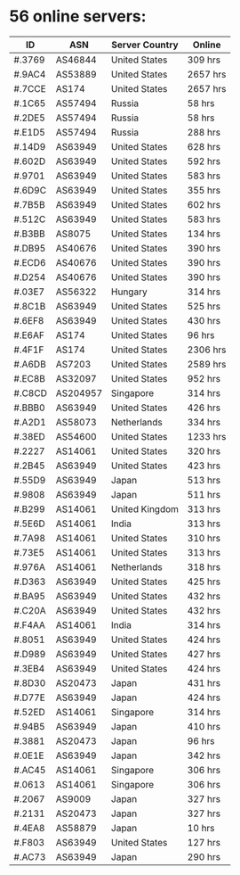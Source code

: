 # 56 online servers:

| ID | ASN | Server Country | Online |
| ------ | ------ | ------ | ------ |
| #.3769 | AS46844 | United States | 309 hrs |
| #.9AC4 | AS53889 | United States | 2657 hrs |
| #.7CCE | AS174 | United States | 2657 hrs |
| #.1C65 | AS57494 | Russia | 58 hrs |
| #.2DE5 | AS57494 | Russia | 58 hrs |
| #.E1D5 | AS57494 | Russia | 288 hrs |
| #.14D9 | AS63949 | United States | 628 hrs |
| #.602D | AS63949 | United States | 592 hrs |
| #.9701 | AS63949 | United States | 583 hrs |
| #.6D9C | AS63949 | United States | 355 hrs |
| #.7B5B | AS63949 | United States | 602 hrs |
| #.512C | AS63949 | United States | 583 hrs |
| #.B3BB | AS8075 | United States | 134 hrs |
| #.DB95 | AS40676 | United States | 390 hrs |
| #.ECD6 | AS40676 | United States | 390 hrs |
| #.D254 | AS40676 | United States | 390 hrs |
| #.03E7 | AS56322 | Hungary | 314 hrs |
| #.8C1B | AS63949 | United States | 525 hrs |
| #.6EF8 | AS63949 | United States | 430 hrs |
| #.E6AF | AS174 | United States | 96 hrs |
| #.4F1F | AS174 | United States | 2306 hrs |
| #.A6DB | AS7203 | United States | 2589 hrs |
| #.EC8B | AS32097 | United States | 952 hrs |
| #.C8CD | AS204957 | Singapore | 314 hrs |
| #.BBB0 | AS63949 | United States | 426 hrs |
| #.A2D1 | AS58073 | Netherlands | 334 hrs |
| #.38ED | AS54600 | United States | 1233 hrs |
| #.2227 | AS14061 | United States | 320 hrs |
| #.2B45 | AS63949 | United States | 423 hrs |
| #.55D9 | AS63949 | Japan | 513 hrs |
| #.9808 | AS63949 | Japan | 511 hrs |
| #.B299 | AS14061 | United Kingdom | 313 hrs |
| #.5E6D | AS14061 | India | 313 hrs |
| #.7A98 | AS14061 | United States | 310 hrs |
| #.73E5 | AS14061 | United States | 313 hrs |
| #.976A | AS14061 | Netherlands | 318 hrs |
| #.D363 | AS63949 | United States | 425 hrs |
| #.BA95 | AS63949 | United States | 432 hrs |
| #.C20A | AS63949 | United States | 432 hrs |
| #.F4AA | AS14061 | India | 314 hrs |
| #.8051 | AS63949 | United States | 424 hrs |
| #.D989 | AS63949 | United States | 427 hrs |
| #.3EB4 | AS63949 | United States | 424 hrs |
| #.8D30 | AS20473 | Japan | 431 hrs |
| #.D77E | AS63949 | Japan | 424 hrs |
| #.52ED | AS14061 | Singapore | 314 hrs |
| #.94B5 | AS63949 | Japan | 410 hrs |
| #.3881 | AS20473 | Japan | 96 hrs |
| #.0E1E | AS63949 | Japan | 342 hrs |
| #.AC45 | AS14061 | Singapore | 306 hrs |
| #.0613 | AS14061 | Singapore | 306 hrs |
| #.2067 | AS9009 | Japan | 327 hrs |
| #.2131 | AS20473 | Japan | 327 hrs |
| #.4EA8 | AS58879 | Japan | 10 hrs |
| #.F803 | AS63949 | United States | 127 hrs |
| #.AC73 | AS63949 | Japan | 290 hrs |

